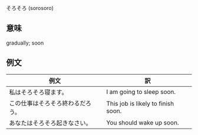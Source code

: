 そろそろ (sorosoro)

## 意味

gradually; soon

## 例文

|例文|訳|
| --- | --- |
|私はそろそろ寝ます。|I am going to sleep soon.|
|この仕事はそろそろ終わるだろう。|This job is likely to finish soon.|
|あなたはそろそろ起きなさい。|You should wake up soon.|